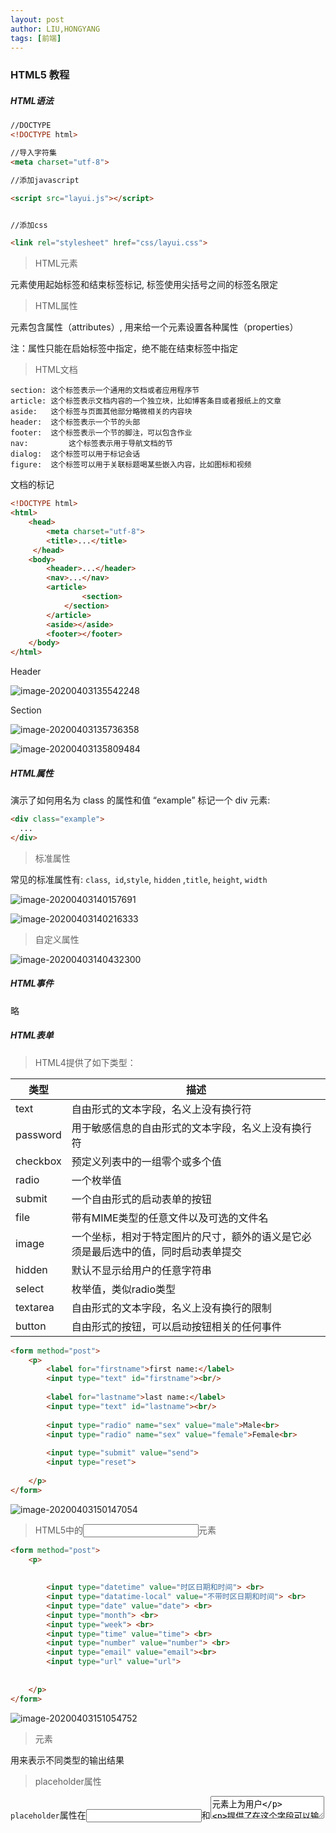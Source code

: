 ```yaml
---
layout: post
author: LIU,HONGYANG
tags: [前端]
---
```






### HTML5 教程

##### HTML语法



```html
//DOCTYPE
<!DOCTYPE html>

//导入字符集
<meta charset="utf-8">

//添加javascript

<script src="layui.js"></script>


//添加css

<link rel="stylesheet" href="css/layui.css">


```

>  HTML元素



元素使用起始标签和结束标签标记, 标签使用尖括号之间的标签名限定



> HTML属性



元素包含属性（attributes）, 用来给一个元素设置各种属性（properties）

注：属性只能在启始标签中指定，绝不能在结束标签中指定



> HTML文档



```
section: 这个标签表示一个通用的文档或者应用程序节
article: 这个标签表示文档内容的一个独立块，比如博客条目或者报纸上的文章
aside:	 这个标签与页面其他部分略微相关的内容块
header:	 这个标签表示一个节的头部
footer:	 这个标签表示一个节的脚注，可以包含作业
nav:		 这个标签表示用于导航文档的节
dialog:	 这个标签可以用于标记会话
figure:	 这个标签可以用于关联标题喝某些嵌入内容，比如图标和视频
```



文档的标记



```html
<!DOCTYPE html>
<html>
  	<head>
      	<meta charset="utf-8">
      	<title>...</title>
 	 </head>
  	<body>
      	<header>...</header>
      	<nav>...</nav>
      	<article>
      			<section>
            </section>
      	</article>
      	<aside></aside>
      	<footer></footer>
  	</body>
</html>
```





Header

![image-20200403135542248](https://tva1.sinaimg.cn/large/00831rSTgy1gdgjcvb1obj30tk050gm3.jpg)



Section

![image-20200403135736358](https://tva1.sinaimg.cn/large/00831rSTgy1gdgjeujjaoj30x40863zm.jpg)



![image-20200403135809484](https://tva1.sinaimg.cn/large/00831rSTgy1gdgjfmmat2j30ti1220va.jpg)







##### HTML属性



演示了如何用名为 class 的属性和值 “example” 标记一个 div 元素:

```html
<div class="example">
  ...
</div>
```



> 标准属性

常见的标准属性有: `class`,` id`,`style`, `hidden` ,`title`, `height`, `width`

![image-20200403140157691](https://tva1.sinaimg.cn/large/00831rSTgy1gdgjje1jonj30xs0n4dka.jpg)

![image-20200403140216333](https://tva1.sinaimg.cn/large/00831rSTgy1gdgjjph6tij30ym09cta8.jpg)

> 自定义属性



![image-20200403140432300](https://tva1.sinaimg.cn/large/00831rSTgy1gdgjm2g4prj318e0eujue.jpg)

##### HTML事件

略

##### HTML表单

>  HTML4提供了如下类型：



| 类型     | 描述                                                         |
| -------- | ------------------------------------------------------------ |
| text     | 自由形式的文本字段，名义上没有换行符                         |
| password | 用于敏感信息的自由形式的文本字段，名义上没有换行符           |
| checkbox | 预定义列表中的一组零个或多个值                               |
| radio    | 一个枚举值                                                   |
| submit   | 一个自由形式的启动表单的按钮                                 |
| file     | 带有MIME类型的任意文件以及可选的文件名                       |
| image    | 一个坐标，相对于特定图片的尺寸，额外的语义是它必须是最后选中的值，同时启动表单提交 |
| hidden   | 默认不显示给用户的任意字符串                                 |
| select   | 枚举值，类似radio类型                                        |
| textarea | 自由形式的文本字段，名义上没有换行的限制                     |
| button   | 自由形式的按钮，可以启动按钮相关的任何事件                   |



```html
<form method="post">
    <p>
        <label for="firstname">first name:</label>
        <input type="text" id="firstname"><br/>
        
        <label for="lastname">last name:</label>
        <input type="text" id="lastname"><br/>
        
        <input type="radio" name="sex" value="male">Male<br>
        <input type="radio" name="sex" value="female">Female<br>
        
        <input type="submit" value="send">
        <input type="reset">
        
    </p>
</form>
```



![image-20200403150147054](https://tva1.sinaimg.cn/large/00831rSTgy1gdgl9n3tn2j30do05ot8y.jpg)





> HTML5中的<input>元素



```html
<form method="post">
    <p>
       
        
        <input type="datetime" value="时区日期和时间"> <br>
        <input type="datatime-local" value="不带时区日期和时间"> <br>
        <input type="date" value="date"> <br>
        <input type="month"> <br>
        <input type="week"> <br>
        <input type="time" value="time"> <br>
        <input type="number" value="number"> <br>
        <input type="email" value="email"><br>
        <input type="url" value="url">
        
        
    </p>
</form>
```



![image-20200403151054752](https://tva1.sinaimg.cn/large/00831rSTgy1gdglj4toxqj30cc0ccq3e.jpg)



> <output>元素



用来表示不同类型的输出结果



> placeholder属性

`placeholder`属性在<input>和<textarea>元素上为用户

提供了在这个字段可以输入什么的提示。占位符不能包含回车符或者换行符。

```html
<input type="text" name="search" placeholder="search the web">
```





> required属性



注：用来处理空文本框不能用来被提交的这类客户端验证

```html
<input type="text" name="search" required>
```



##### HTML SVG教程

SVG: 可伸缩矢量图形

scalable vector graphics

用来描述2D图形的语言，图形应使用 XML 编写，然后由SVG阅读器程序呈现。

SVG 主要用于矢量类型的图表，比如饼图，X，Y 坐标系统中的二维图等等。



> 查看SVG文件



大多数 Web 浏览器都可以显示 SVG，就像它们可以显示 PNG，GIF 以及 JPG 图形。



> 在HTML5中嵌入SVG



使用`<svg>...</svg>`标签嵌入SVG.



```html
<svg xmlns="https://www.w3.org/2000/svg">
	...
</svg>   
```



> HTML-SVG圆 矩形 线



```html
<svg id="svgelem" height="200" xmlns= "https://www.w3.org/2000/svg">
    <circle id="redcircle" cx="50" cy="50" r="50" fill="red"/>
</svg>


<svg id="svgelem" height="200" xmlns="https://www.w3.org/2000/svg">
    <rect id="redrect" width="300" height="100" fill="red"></rect>
</svg>


<svg id="svgelem" height="200" xmlns="https://www.w3.org/2000/svg">
    <line x1="0" y1="0" x2="200" y2="100" style="stroke:red;stroke-width:2"></line>
</svg>
```



![image-20200403182428737](https://tva1.sinaimg.cn/large/00831rSTgy1gdgr4j7abfj319a07et8y.jpg)



##### HTML Web存储

![image-20200403183116021](https://tva1.sinaimg.cn/large/00831rSTgy1gdgrbmxpknj313a0baact.jpg)



>  会话存储



```html
<html>
    <body>
        <script type="text/javascript">
            if(sessionStorage.hits){
                   sessionStorage.hits = Number(sessionStorage.hits)+1;
            }
            else{
                    sessionStorage.hits =1;
            }
            

            document.write("Total Hits :" + sessionStorage.hits );
        </script>
        
        <p>Refresh the page to increase number of hits</p>
        
        <p>Close the window and open it again and check the result</p>
    
    </body>
    
</html>
```





![image-20200403183538585](https://tva1.sinaimg.cn/large/00831rSTgy1gdgrg58q9gj30tg06swf2.jpg)

>  本地存储

![image-20200403183644580](https://tva1.sinaimg.cn/large/00831rSTgy1gdgrhbxopzj313w0fuq6h.jpg)



```html
<html>

<body>


    <script type="text/javascript">
        if (localStorage.hits) {
            localStorage.hits = Number(localStorage.hits) + 1;
        } else {
            localStorage.hits = 1;
        }
        document.write("Total Hits:" + localStorage.hits);

    </script>

    <p>Refresh the page to increase number of hits.</p>
    <p>Close the window and open it again and check the result.</p>
</body>

</html>

```







> 删除Web存储



清楚所有设置使用`localStorage.clear()`方法

```html
<html>

<body>


    <script type="text/javascript">
        localStorage.clear()
        if (localStorage.hits) {
            localStorage.hits = Number(localStorage.hits) + 1;
        } else {
            localStorage.hits = 1;
        }
        document.write("Total Hits:" + localStorage.hits);
        

    </script>

    <p>Refresh the page to increase number of hits.</p>
    <p>Close the window and open it again and check the result.</p>
</body>

</html>

```





##### HTML Web SQL 数据库





```html
<!DOCTYPE HTML>
<html>

<head>
    <script type="text/javascript">
        var db = openDatabase('mydb', '1.0', 'Test DB', 2 * 1024 * 1024);
        var msg;
        db.transaction(function(tx) {
            tx.executeSql('CREATE TABLE IF NOT EXISTS LOGS (id unique, log)');
            tx.executeSql('INSERT INTO LOGS (id, log) VALUES (1, "foobar")');
            tx.executeSql('INSERT INTO LOGS (id, log) VALUES (2, "logmsg")');
            msg = '<p>Log message created and row inserted.</p>';
            document.querySelector('#status').innerHTML = msg;
        });
        db.transaction(function(tx) {
            tx.executeSql('SELECT * FROM LOGS', [], function(tx, results) {
                var len = results.rows.length,
                    i;
                msg = "<p>Found rows: " + len + "</p>";
                document.querySelector('#status').innerHTML += msg;
                for (i = 0; i < len; i++) {
                    msg = "<p><b>" + results.rows.item(i).log + "</b></p>";
                    document.querySelector('#status').innerHTML += msg;
                }
            }, null);
        });
    </script>
</head>

<body>
    <div id="status" name="status">Status Message</div>
</body>
```



##### HTML 画布

HTML5 `<canvas> `元素为我们使用 JavaScript 绘制图形提供了一种简单而又强大的方式。它可以用来绘制图 表，制作摄影作品或者做一些简单(以及复杂)的动画。

这里有一个简单的<canvas>元素

```html
<canvas id="mycanvas" width="100" height="100"></canvas>
```

使用`getElementById()`方法很容易找到这个<canvas>元素，如下所表示：

```javascript
var canvas = document.getElementById("mycanvas");
```





```html
<!DOCTYPE HTML>

<html>
    <hea>
        <style>
            #mycanvas{
                border:1px solid red;
            }
        </style>
        
    </head>
    
    <body>
        <canvas id="mycanvas" width="100" height="100"></canvas>
    </body>
</html>
```







> 渲染上下文

<canvas> 初始为空，要显示某物，脚本首先需要访问渲染上下文，然后再上面绘图。

canvas 元素有一个叫做 getContext 的 DOM 方法，用于获得渲染上下文和它的绘图功能。这个函数接受一个参 数，2d 上下文类型。

```javascript
var canvas = document.getElementById("mycanvas");
if(canvas.getContext){
	var ctx = canvas.getContext('2d');
}
else{

}
```





##### HTML 音频和视频



> 嵌入视频



![image-20200403201055599](https://tva1.sinaimg.cn/large/00831rSTgy1gdgu7alr63j314b0u0q92.jpg)



```html
<!DOCTYPE HTML>
<html>

<body>
    <video width="300" height="200" controls autoplay loop>

        <source src="music.mp4" type="video/mp4" /> 
        
        Your browser does not support the <video> element.
    </video>
</body>

</html>

```





![image-20200403200918282](https://tva1.sinaimg.cn/large/00831rSTgy1gdgu5lzyqpj30i80cqmzh.jpg)



> 嵌入音频



![image-20200403202738441](https://tva1.sinaimg.cn/large/00831rSTgy1gdguoofijfj30sy0jawhd.jpg)







```html
<!DOCTYPE HTML>
<html>

<body>

    <audio controls autoplay loop>

        <source src="mymusic.mp3" type="audio/mp3" controls="controls" loop="loop" preload="auto" />

        Your browser does not support the <video> element.

    </audio>


</body>
</html>

```





![image-20200403202712120](https://tva1.sinaimg.cn/large/00831rSTgy1gdguo9lft5j30hu03udfy.jpg)



> 处理媒体事件



```html
<!DOCTYPE HTML>
<head>
<script type="text/javascript"> function PlayVideo(){
var v = document.getElementsByTagName("video")[0];
v.play(); }
</script>
</head>
<html>
<body>
    <form>
        <video width="300" height="200" src="mymusic.mp3" controls loop autoplay>
            Your browser does not support the  element. 
            
        </video>
        <input type="button" onclick="PlayVideo();" value="Play" />
    </form>
</body></html>
```



![image-20200403203806247](https://tva1.sinaimg.cn/large/00831rSTgy1gdguzkpcctj311k0miq7x.jpg)







##### HTML 地理定位



HTML5 Geolocation API允许我们共享自己的位置



##### HTML 拖放



> Drag和Drop事件



![image-20200403221733726](https://tva1.sinaimg.cn/large/00831rSTgy1gdgxv2iw0oj31200n0te0.jpg)





> DataTransfer对象



所有 drag 和 drop 事件的事件监听器都接收一个 Event 对象作为参数，它有一个叫做 dataTransfer 的只读属 性。`event.dataTransfer` 返回与事件相关的 `DataTransfe`r 对象，如下所示:



```javascript
function EnterHandler(event){
	DataTransfer dt = event.dataTransfer;
}
```

`DataTransfer`对象持有`drag`和`drop`操作相关的数据。可以检索这些数据以及设置`DataTransfer`对象相关联的各种属性：



![image-20200403224630120](https://tva1.sinaimg.cn/large/00831rSTgy1gdgyp6bvbtj30uy0smgpp.jpg)

![image-20200403224652309](https://tva1.sinaimg.cn/large/00831rSTgy1gdgypjl546j30vq0fymzb.jpg)



> Drag和Drop过程



步骤1：创建一个可拖拽对象

![image-20200403225235024](https://tva1.sinaimg.cn/large/00831rSTgy1gdgyvhtb9yj310209cmyx.jpg)

```html
<!DOCTYPE HTML>
<html>

<head>
    <style type="text/css">
        #boxA,
        #boxB {
            float: left;
            padding: 10px;
            margin: 10px;
            -moz-user-select: none;
        }

        #boxA {
            background-color: #6633FF;
            width: 75px;
            height: 75px;
        }

        #boxB {
            background-color: #FF6699;
            width: 150px;
            height: 150px;
        }

    </style>
    <script type="text/javascript">
        function dragStart(ev) {
            ev.dataTransfer.effectAllowed = 'move';

            ev.dataTransfer.setData("Text", ev.target.getAttribute('id'));
            ev.dataTransfer.setDragImage(ev.target, 0, 0);
            return true;
        }

    </script>
</head>

<body>
    <center>
        <h2>Drag and drop HTML5 demo</h2>
        <div>Try to drag the purple box around.</div>
        <div id="boxA" draggable="true" ondragstart="return dragStart(event)">
            <p>Drag Me</p>
        </div>
        <div id="boxB">Dustbin</div>
    </center>
</body>

</html>

```



步骤2:放置对象



![image-20200403225505005](https://tva1.sinaimg.cn/large/00831rSTgy1gdgyy3chbrj30z20aidhz.jpg)





```html
<!DOCTYPE HTML>
<html>

<head>
    <style type="text/css">
        #boxA,
        #boxB {
            float: left;
            padding: 10px;
            margin: 10px;
            -moz-user-select: none;
        }

        #boxA {
            background-color: #6633FF;
            width: 75px;
            height: 75px;
        }

        #boxB {
            background-color: #FF6699;
            width: 150px;
            height: 150px;
        }

    </style>
    <script type="text/javascript">
        function dragStart(ev) {
            ev.dataTransfer.effectAllowed = 'move';
            ev.dataTransfer.setData("Text", ev.target.getAttribute('id'));
            ev.dataTransfer.setDragImage(ev.target, 0, 0);
            return true;
        }

        function dragEnter(ev) {
            event.preventDefault();
            return true;
        }

        function dragOver(ev) {
            return false;
        }

        function dragDrop(ev) {
            var src = ev.dataTransfer.getData("Text");
            ev.target.appendChild(document.getElementById(src));
            ev.stopPropagation();
            return false;
        }

    </script>
</head>

<body>
    <center>
        <h2>Drag and drop HTML5 demo</h2>
        <div>Try to move the purple box into the pink box.</div>
        <div id="boxA" draggable="true" ondragstart="return dragStart(event)">
            <p>Drag Me</p>
        </div>
        <div id="boxB" ondragenter="return dragEnter(event)" ondrop="return dragDrop(event)" ondragover="return dragOver(event)">Dustbin</div>
    </center>
</body>

</html>

```













##### HTML Web Workers





![image-20200403204633481](https://tva1.sinaimg.cn/large/00831rSTgy1gdgv8d1q3nj30za0eqtc7.jpg)







### HTML5标签参考



##### HTML 标签参考

下面提供了一个HTML标签的完整列表。新引入或者HTML5中过时的标签带有一个指示。



![image-20200404170436007](https://tva1.sinaimg.cn/large/00831rSTgy1gdhufqf0ktj30li0qcgpm.jpg)

![image-20200404170519167](https://tva1.sinaimg.cn/large/00831rSTgy1gdhuhrm5p3j30io0pk76k.jpg)

![image-20200404170551050](https://tva1.sinaimg.cn/large/00831rSTgy1gdhuh1636qj30lu0u6td9.jpg)



![image-20200404170617331](https://tva1.sinaimg.cn/large/00831rSTgy1gdhuhhi2tuj30mw0jm76o.jpg)





##### HTML 过时标签和属性



![image-20200404163814351](https://tva1.sinaimg.cn/large/00831rSTgy1gdhtoat7j3j30yy0de764.jpg)

![Screenshot 2020-04-04 at 16.39.43](https://tva1.sinaimg.cn/large/00831rSTgy1gdhtqr3hp5j30ki0esgmp.jpg)



![Screenshot 2020-04-04 at 16.39.52](https://tva1.sinaimg.cn/large/00831rSTgy1gdhtqmizamj30k80dgq40.jpg)

![image-20200404163903368](https://tva1.sinaimg.cn/large/00831rSTgy1gdhtp6csmqj30s80cq0tn.jpg)







##### HTML 新标签（元素）



| 标签       | 描述                                                         |
| ---------- | ------------------------------------------------------------ |
| <article>  | 表示文档内容的一个独立片段， 比如博客条目或报纸上的文章。    |
| <aside>    | 表示与页面其他部分略微相关的内容片段。                       |
| <audio>    | 定义一个音频文件。                                           |
| <canvas>   | 用于在运行时渲染动态位图图形，比如图表和游戏。               |
| <command>  | 表示用户可调用的命令。                                       |
| <datalist> | 与输入框的 list 属性一起使用可用来创建组合框。               |
| <details>  | 表示用户可以按需获取的额外信息或控件。                       |
| <embed>    | 定义外部交互内容或插件。                                     |
| <figure>   | 表示一块自包含的内容流，通常被作为主文档流的独立单元引用。   |
| <footer>   | 表示一个节的脚注，可以包含作者，版权信息等内容。             |
| <header>   | 表示一组介绍性或者导航性的组合。                             |
| <hgroup>   | 表示一个节的头部。                                           |
| <keygen>   | 表示生成密钥对的控件。                                       |
| <mark>     | 在文档中标记或高亮文本用于引用参考，表示它在另一个上下文中的相关性。 |
| <meter>    | 表示一个度量，如磁盘使用率。                                 |
| <nav>      | 表示用于导航文档的节。                                       |
| <output>   | 表示某种输出类型，比如通过脚本计算。                         |
| <progress> | 表示一个任务的进度，比如下载或者执行一系列的昂贵操作时。     |
| <ruby>     | 和 <rt> 以及 <rp> 一起使用，可用于标记 ruby 注释。           |
| <section>  | 表示一个通用文档或者应用程序部分。                           |
| <time>     | 表示日期或时间。                                             |
| <video>    | 定义一个视频文件。                                           |
| <wbr>      | 表示一个换行机会。                                           |





> <input>标签新增的类型



input元素的type属性现在拥有下列新值：

![image-20200404013127945](https://tva1.sinaimg.cn/large/00831rSTgy1gdh3gu1zmpj30we0qetbz.jpg)







### 有用的HTML5参考



##### HTML5 颜色名称

![image-20200404170941727](https://tva1.sinaimg.cn/large/00831rSTgy1gdhul0tc5kj31080nwgop.jpg)

##### HTML5 字体参考

给网页主题设置字体的简单语法：

```javascript
body { font-family: "new century schoolbook"; }

或者

<body style="font-family:new century schoolbook;" >
```



##### HTML5 URL 编码

![image-20200404182459709](https://tva1.sinaimg.cn/large/00831rSTgy1gdhwre933ej310i0lw449.jpg)



> demo :



最常见的特殊字符之一便是空格。我们不能在 URL 中直接输入一个空格。空格在字符集中就是十六进制的 2 0。因此请求服务器时可以使用 %20 表示空格。

```javascript
http://www.example.com/new%20pricing.html
```





##### HTML5 字符实体



HTML处理特殊字符：



![image-20200404183412666](https://tva1.sinaimg.cn/large/00831rSTgy1gdhx0ytnyaj315k0bi401.jpg)



```javascript
&lt;div id=&quot;character&quot;&gt;
```



> HTML5 浏览器支持的其他实体



![image-20200404183955896](https://tva1.sinaimg.cn/large/00831rSTgy1gdhx6xb6cgj30v60faac7.jpg)

![image-20200404184009921](https://tva1.sinaimg.cn/large/00831rSTgy1gdhx75gyrbj30v60li777.jpg)









